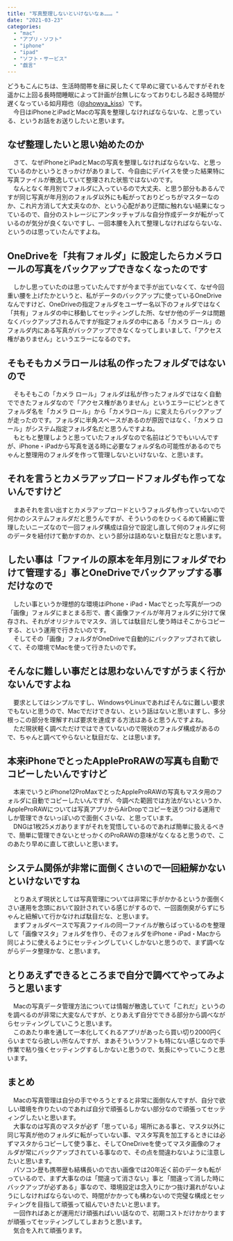 ```yaml
---
title: "写真整理しないといけないなぁ……。"
date: "2021-03-23"
categories: 
  - "mac"
  - "アプリ・ソフト"
  - "iphone"
  - "ipad"
  - "ソフト・サービス"
  - "戯言"
---
```


どうもこんにちは、生活時間帯を昼に戻したくて早めに寝ているんですがそれを遥かに上回る長時間睡眠によって計画が台無しになっておりむしろ起きる時間が遅くなっている如月翔也（[@showya\_kiss](http://twitter.com/showya_kiss)）です。  
　今日はiPhoneとiPadとMacの写真を整理しなければならないな、と思っている、というお話をお送りしたいと思います。  

## なぜ整理したいと思い始めたのか

　さて、なぜiPhoneとiPadとMacの写真を整理しなければならないな、と思っているのかというときっかけがありまして、今自由にデバイスを使った結果特に写真ファイルが散逸していて整理された状態ではないのです。  
　なんとなく年月別でフォルダに入っているので大丈夫、と思う部分もあるんですが同じ写真が年月別のフォルダ以外にも転がっておりどっちがマスターなのか、これ片方消して大丈夫なのか、という心配があり迂闊に触れない結果になっているので、自分のストレージにアンタッチャブルな自分作成データが転がっているのが気分が良くないですし、一回本腰を入れて整理しなければならないな、というのは思っていたんですよね。  

## OneDriveを「共有フォルダ」に設定したらカメラロールの写真をバックアップできなくなったのです

　しかし思っていたのは思っていたんですが今まで手が出ていなくて、なぜ今回重い腰を上げたかというと、私がデータのバックアップに使っているOneDriveなんですけど、OneDriveの指定フォルダをユーザー名以下のフォルダではなく「共有」フォルダの中に移動してセッティングした所、なぜか他のデータは問題なくバックアップされるんですが指定フォルダの中にある「カメラ ロール」のフォルダ内にある写真がバックアップできなくなってしまいまして、「アクセス権がありません」というエラーになるのです。  

## そもそもカメラロールは私の作ったフォルダではないので

　そもそもこの「カメラ ロール」フォルダは私が作ったフォルダではなく自動でできたフォルダなので「アクセス権がありません」というエラーにピンときてフォルダ名を「カメラ ロール」から「カメラロール」に変えたらバックアップが走ったのです。フォルダに半角スペースがあるのが原因ではなく、「カメラ ロール」がシステム指定フォルダ名だと思うんですよね。  
　もともと整理しようと思っていたフォルダなので名前はどうでもいいんですが、iPhone・iPadから写真を送る時に必要なフォルダ名の可能性があるのでちゃんと整理用のフォルダを作って管理しないといけないな、と思います。  

## それを言うとカメラアップロードフォルダも作ってないんですけど

　まあそれを言い出すとカメラアップロードというフォルダも作っていないので何かのシステムフォルダだと思うんですが、そういうのをひっくるめて綺麗に管理したいニーズなので一回フォルダ構成は自分で設定し直して何のフォルダに何のデータを紐付けて動かすのか、という部分は詰めないと駄目だなと思います。  

## したい事は「ファイルの原本を年月別にフォルダでわけて管理する」事とOneDriveでバックアップする事だけなので

　したい事というか理想的な環境はiPhone・iPad・Macでとった写真が一つの「画像」フォルダにまとまる形で、書く画像ファイルが年月フォルダに分けて保存され、それがオリジナルでマスタ、消しては駄目だし使う時はそこからコピーする、という運用で行きたいのです。  
　そしてその「画像」フォルダがOneDriveで自動的にバックアップされて欲しくて、その環境でMacを使って行きたいのです。  

## そんなに難しい事だとは思わないんですがうまく行かないんですよね

　要求としてはシンプルですし、WindowsやLinuxであればそんなに難しい要求でもないと思うので、Macでだけできない、という話はないと思いますし、多分根っこの部分を理解すれば要求を達成する方法はあると思うんですよね。  
　ただ現状軽く調べただけではできていないので現状のフォルダ構成があるので、ちゃんと調べてやらないと駄目だな、とは思います。  

## 本来iPhoneでとったAppleProRAWの写真も自動でコピーしたいんですけど

　本来でいうとiPhone12ProMaxでとったAppleProRAWの写真もマスタ用のフォルダに自動でコピーしたいんですが、今調べた範囲では方法がないというか、AppleProRAWについては写真アプリからAirDropでコピーを送りつける運用でしか管理できないっぽいので面倒くさいな、と思っています。  
　DNGは1枚25メガありますがそれを覚悟しているのであれば簡単に扱えるべきで、簡単に管理できないとせっかくのProRAWの意味がなくなると思うので、このあたり早めに直して欲しいと思います。  

## システム関係が非常に面倒くさいので一回紐解かないといけないですね

　とりあえず現状としては写真管理については非常に手がかかるというか面倒くさい運用を念頭において設計されている感じがするので、一回面倒臭がらずにちゃんと紐解いて行かなければ駄目だな、と思います。  
　まずフォルダベースで写真ファイルの同一ファイルが散らばっているのを整理して「画像マスタ」フォルダを作り、そのフォルダをiPhone・iPad・Macから同じように使えるようにセッティングしていくしかないと思うので、まず調べながらデータ整理かな、と思います。  

## とりあえずできるところまで自分で調べてやってみようと思います

　Macの写真データ管理方法については情報が散逸していて「これだ」というのを調べるのが非常に大変なんですが、とりあえず自分でできる部分から調べながらセッティングしていこうと思います。  
　このあたり串を通して一本化してくれるアプリがあったら買い切り2000円くらいまでなら欲しい所なんですが、まあそういうソフトも特にない感じなので手作業で粘り強くセッティングするしかないと思うので、気長にやっていこうと思います。  

## まとめ

　Macの写真管理は自分の手でやろうとすると非常に面倒なんですが、自分で欲しい環境を作りたいのであれば自分で頑張るしかない部分なので頑張ってセッティングしたいと思います。  
　大事なのは写真のマスタが必ず「思っている」場所にある事と、マスタ以外に同じ写真が他のフォルダに転がっていない事、マスタ写真を加工するときには必ずマスタからコピーして使う事と、そしてOneDriveを使ってマスタ画像のフォルダが常にバックアップされている事なので、その点を間違わないように注意したいと思います。  
　パソコン歴も携帯歴も結構長いので古い画像では20年近く前のデータも転がっているので、まず大事なのは「間違って消さない」事と「間違って消した時にバックアップが必ずある」事なので、環境設定は念入りにかつ抜け漏れがないようにしなければならないので、時間がかかっても構わないので完璧な構成とセッティングを目指して頑張って組んでいきたいと思います。  
　一回作ればあとが運用だけ頑張ればいい話なので、初期コストだけかかりますが頑張ってセッティングしてしまおうと思います。  
　気合を入れて頑張ります。
